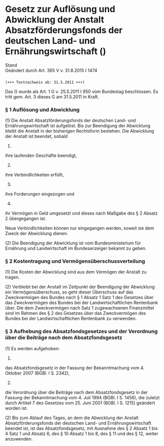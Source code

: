 Gesetz zur Auflösung und Abwicklung der Anstalt Absatzförderungsfonds der deutschen Land- und Ernährungswirtschaft ()
=====================================================================================================================

Stand  
Geändert durch Art. 365 V v. 31.8.2015 I 1474

### 

```
(+++ Textnachweis ab: 31.5.2011 +++)
```

Das G wurde als Art. 1 G v. 25.5.2011 I 950 vom Bundestag beschlossen. Es tritt gem. Art. 3 dieses G am 31.5.2011 in Kraft.

### § 1 Auflösung und Abwicklung

(1) Die Anstalt Absatzförderungsfonds der deutschen Land- und Ernährungswirtschaft ist aufgelöst. Bis zur Beendigung der Abwicklung bleibt die Anstalt in der bisherigen Rechtsform bestehen. Die Abwicklung der Anstalt ist beendet, sobald

1.  
ihre laufenden Geschäfte beendigt,

2.  
ihre Verbindlichkeiten erfüllt,

3.  
ihre Forderungen eingezogen und

4.  
ihr Vermögen in Geld umgesetzt und dieses nach Maßgabe des § 2 Absatz 2 übergegangen ist.

Neue Verbindlichkeiten können nur eingegangen werden, soweit sie dem Zweck der Abwicklung dienen.

(2) Die Beendigung der Abwicklung ist vom Bundesministerium für Ernährung und Landwirtschaft im Bundesanzeiger bekannt zu geben.

### § 2 Kostentragung und Vermögensüberschussverteilung

(1) Die Kosten der Abwicklung sind aus dem Vermögen der Anstalt zu tragen.

(2) Verbleibt bei der Anstalt im Zeitpunkt der Beendigung der Abwicklung ein Vermögensüberschuss, so geht dieser Überschuss auf das Zweckvermögen des Bundes nach § 1 Absatz 1 Satz 1 des Gesetzes über das Zweckvermögen des Bundes bei der Landwirtschaftlichen Rentenbank über. Die dem Zweckvermögen nach Satz 1 zugewachsenen Finanzmittel sind im Rahmen des § 2 des Gesetzes über das Zweckvermögen des Bundes bei der Landwirtschaftlichen Rentenbank zu verwenden.

### § 3 Aufhebung des Absatzfondsgesetzes und der Verordnung über die Beiträge nach dem Absatzfondsgesetz

(1) Es werden aufgehoben:

1.  
das Absatzfondsgesetz in der Fassung der Bekanntmachung vom 4. Oktober 2007 (BGBl. I S. 2342),

2.  
die Verordnung über die Beiträge nach dem Absatzfondsgesetz in der Fassung der Bekanntmachung vom 4. Juli 1994 (BGBl. I S. 1456), die zuletzt durch Artikel 7 des Gesetzes vom 25. Juni 2001 (BGBl. I S. 1215) geändert worden ist.

(2) Bis zum Ablauf des Tages, an dem die Abwicklung der Anstalt Absatzförderungsfonds der deutschen Land- und Ernährungswirtschaft beendet ist, ist das Absatzfondsgesetz, mit Ausnahme des § 2 Absatz 1 bis 4 Satz 1 und Absatz 6, des § 10 Absatz 1 bis 8, des § 11 und des § 12, weiter anzuwenden.
